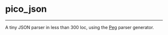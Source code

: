 # pico_json
---

A tiny JSON parser in less than 300 loc, using the [Peg](https://github.com/kevinmehall/rust-peg) parser generator.